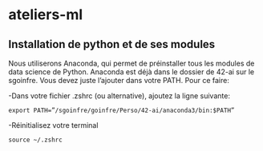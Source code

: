 # ateliers-ml

## Installation de python et de ses modules

Nous utiliserons Anaconda, qui permet de préinstaller tous les modules de data science de Python. Anaconda est déjà dans le dossier de 42-ai sur le sgoinfre. Vous devez juste l’ajouter dans votre PATH. Pour ce faire:

  -Dans votre fichier .zshrc (ou alternative), ajoutez la ligne suivante:

    export PATH=”/sgoinfre/goinfre/Perso/42-ai/anaconda3/bin:$PATH”

  -Réinitialisez votre terminal

    source ~/.zshrc

